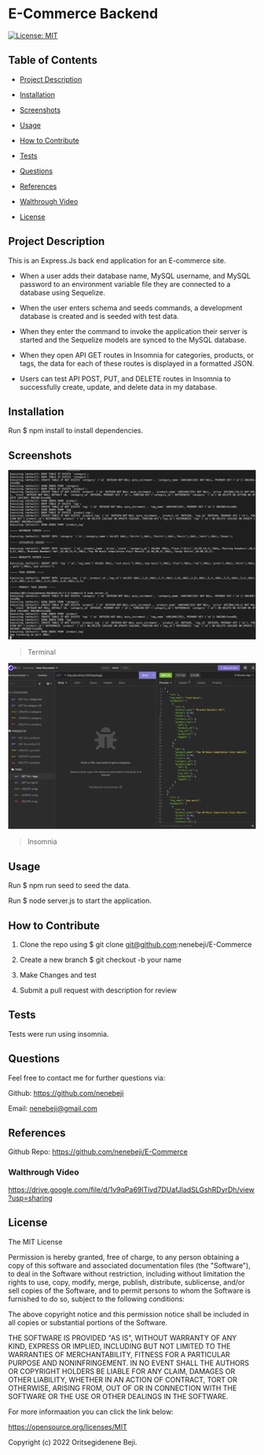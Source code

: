 # E-Commerce Backend

[![License: MIT](https://img.shields.io/badge/License-MIT-yellow.svg)](https://opensource.org/licenses/MIT)

## Table of Contents

- [Project Description](#project-description)

- [Installation](#installation)

- [Screenshots](#screenshots)

- [Usage](#usage)

- [How to Contribute](#how-to-contribute)

- [Tests](#test)

- [Questions](#questions)

- [References](#references)

 - [Walthrough Video](#walkthrough-video)

- [License](#license)

## Project Description

This is an Express.Js back end application for an E-commerce site.

* When a user adds their database name, MySQL username, and MySQL password to an environment variable file they are connected to a database using Sequelize.

* When the user enters schema and seeds commands, a development database is created and is seeded with test data.

* When they enter the command to invoke the application their server is started and the Sequelize models are synced to the MySQL database.

* When they open API GET routes in Insomnia for categories, products, or tags, the data for each of these routes is displayed in a formatted JSON.

* Users can test API POST, PUT, and DELETE routes in Insomnia to successfully create, update, and delete data in my database.


## Installation

Run  $ npm install  to install dependencies.


## Screenshots

![App Image](/assets/images/terminal.png)
> Terminal


![App Image](/assets/images/insomnia.png)
> Insomnia


## Usage 

Run $ npm run seed to seed the data.

Run $ node server.js to start the application.


## How to Contribute

1. Clone the repo using $ git clone git@github.com:nenebeji/E-Commerce

2. Create a new branch $ git checkout -b your name 

3. Make Changes and test 

4. Submit a pull request with description for review


## Tests

Tests were run using  insomnia.


## Questions

Feel free to contact me for further questions via:

Github: https://github.com/nenebeji

Email: nenebeji@gmail.com


## References

Github Repo: https://github.com/nenebeji/E-Commerce


### Walthrough Video

https://drive.google.com/file/d/1v9qPa69lTiyd7DUafJladSLGshRDyrDh/view?usp=sharing


## License

The MIT License

  
Permission is hereby granted, free of charge, to any person obtaining a copy
of this software and associated documentation files (the "Software"), to deal
in the Software without restriction, including without limitation the rights
to use, copy, modify, merge, publish, distribute, sublicense, and/or sell
copies of the Software, and to permit persons to whom the Software is
furnished to do so, subject to the following conditions:
    
The above copyright notice and this permission notice shall be included in all
copies or substantial portions of the Software.
    
THE SOFTWARE IS PROVIDED "AS IS", WITHOUT WARRANTY OF ANY KIND, EXPRESS OR
IMPLIED, INCLUDING BUT NOT LIMITED TO THE WARRANTIES OF MERCHANTABILITY,
FITNESS FOR A PARTICULAR PURPOSE AND NONINFRINGEMENT. IN NO EVENT SHALL THE
AUTHORS OR COPYRIGHT HOLDERS BE LIABLE FOR ANY CLAIM, DAMAGES OR OTHER
LIABILITY, WHETHER IN AN ACTION OF CONTRACT, TORT OR OTHERWISE, ARISING FROM,
OUT OF OR IN CONNECTION WITH THE SOFTWARE OR THE USE OR OTHER DEALINGS IN THE
SOFTWARE.

For more informaation you can click the link below:

https://opensource.org/licenses/MIT

Copyright (c) 2022 Oritsegidenene Beji.